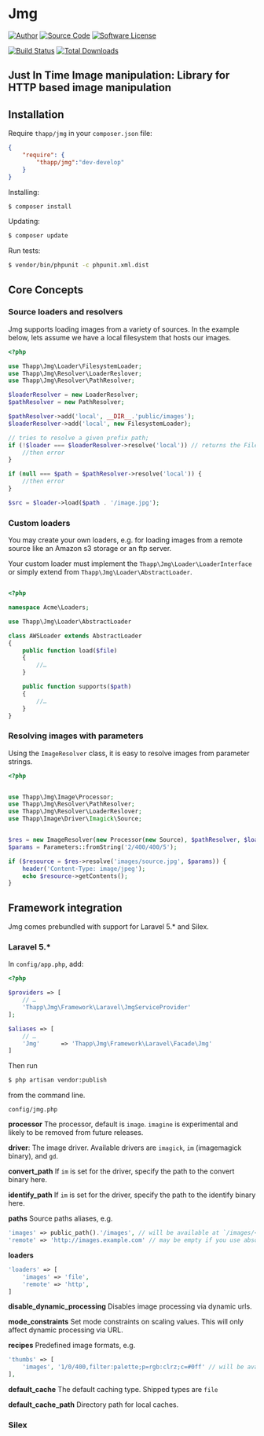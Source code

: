 # Jmg

[![Author](http://img.shields.io/badge/author-iwyg-blue.svg?style=flat-square)](https://github.com/iwyg)
[![Source Code](http://img.shields.io/badge/source-thapp/jmg-blue.svg?style=flat-square)](https://github.com/iwyg/jmg/tree/develop)
[![Software License](https://img.shields.io/badge/license-MIT-brightgreen.svg?style=flat-square)](https://github.com/iwyg/jmg/blob/develop/LICENSE.md)

[![Build Status](https://img.shields.io/travis/iwyg/jmg/develop.svg?style=flat-square)](https://travis-ci.org/iwyg/jmg)
[![Total Downloads](https://img.shields.io/packagist/dt/thapp/jmg.svg?style=flat-square)](https://packagist.org/packages/thapp/jmg)

## Just In Time Image manipulation: Library for HTTP based image manipulation

## Installation

Require `thapp/jmg` in your `composer.json` file:

```json
{
    "require": {
        "thapp/jmg":"dev-develop"
    }
}
```

Installing:

```bash
$ composer install
```

Updating:

```bash
$ composer update
```

Run tests:

```bash
$ vendor/bin/phpunit -c phpunit.xml.dist
```

## Core Concepts

### Source loaders and resolvers

Jmg supports loading images from a variety of sources. In the example below, lets assume we have a local filesystem that hosts our images.

```php
<?php

use Thapp\Jmg\Loader\FilesystemLoader;
use Thapp\Jmg\Resolver\LoaderReslover;
use Thapp\Jmg\Resolver\PathResolver;

$loaderResolver = new LoaderResolver;
$pathResolver = new PathResolver;

$pathResolver->add('local', __DIR__.'public/images');
$loaderResolver->add('local', new FilesystemLoader);

// tries to resolve a given prefix path;
if (!$loader === $loaderResolver->resolve('local')) // returns the FilesystemLoader {
    //then error
}

if (null === $path = $pathResolver->resolve('local')) {
    //then error
}

$src = $loader->load($path . '/image.jpg');


```

### Custom loaders

You may create your own loaders, e.g. for loading images from a remote source like an Amazon s3 storage or an ftp server.

Your custom loader must implement the `Thapp\Jmg\Loader\LoaderInterface` or simply extend from `Thapp\Jmg\Loader\AbstractLoader`.

```php

<?php

namespace Acme\Loaders;

use Thapp\Jmg\Loader\AbstractLoader

class AWSLoader extends AbstractLoader
{
    public function load($file)
    {
        //…
    }

    public function supports($path)
    {
        //…
    }
}

```


### Resolving images with parameters

Using the `ImageResolver` class, it is easy to resolve images from parameter strings.

```php
<?php


use Thapp\Jmg\Image\Processor;
use Thapp\Jmg\Resolver\PathResolver;
use Thapp\Jmg\Resolver\LoaderReslover;
use Thapp\Image\Driver\Imagick\Source;


$res = new ImageResolver(new Processor(new Source), $pathResolver, $loaderResolver);
$params = Parameters::fromString('2/400/400/5');

if ($resource = $res->resolve('images/source.jpg', $params)) {
    header('Content-Type: image/jpeg');
    echo $resource->getContents();
}


```

## Framework integration

Jmg comes prebundled with support for Laravel 5.* and Silex.

### Laravel 5.*

In `config/app.php`, add:

```php
<?php

$providers => [
    // …
    'Thapp\Jmg\Framework\Laravel\JmgServiceProvider'
];

$aliases => [
    // …
    'Jmg'      => 'Thapp\Jmg\Framework\Laravel\Facade\Jmg'
]

```
Then run

```bash
$ php artisan vendor:publish
```

from the command line.

`config/jmg.php`

**processor**
The processor, default is `image`. `imagine` is experimental and likely to be removed from future releases.

**driver**:
The image driver. Available drivers are `imagick`, `im` (imagemagick binary), and `gd`.

**convert_path**
If `im` is set for the driver, specify the path to the convert binary here.

**identify_path**
If `im` is set for the driver, specify the path to the identify binary here.

**paths**
Source paths aliases, e.g.

```php
'images' => public_path().'/images', // will be available at `/images/<params>/image.jpg`
'remote' => 'http://images.example.com' // may be empty if you use absolute urls
```

**loaders**

```php
'loaders' => [
    'images' => 'file',
    'remote' => 'http',
]
```

**disable\_dynamic\_processing**
Disables image processing via dynamic urls.

**mode\_constraints**
Set mode constraints on scaling values. This will only affect dynamic processing via URL.

**recipes**
Predefined image formats, e.g.

```php
'thumbs' => [
    'images', '1/0/400,filter:palette;p=rgb:clrz;c=#0ff' // will be available at `/thumbs/image.jpg`
],
```
**default\_cache**
The default caching type. Shipped types are `file`

**default\_cache\_path**
Directory path for local caches.

### Silex
